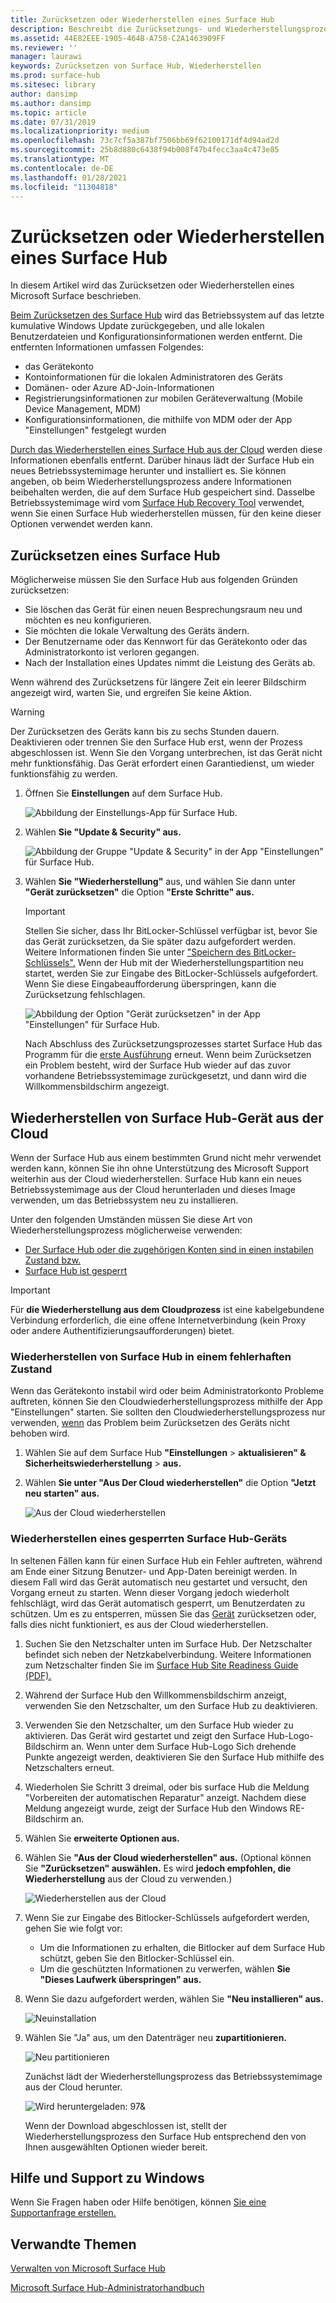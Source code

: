 ```yaml
---
title: Zurücksetzen oder Wiederherstellen eines Surface Hub
description: Beschreibt die Zurücksetzungs- und Wiederherstellungsprozesse für den Surface Hub und enthält Anweisungen.
ms.assetid: 44E82EEE-1905-464B-A758-C2A1463909FF
ms.reviewer: ''
manager: laurawi
keywords: Zurücksetzen von Surface Hub, Wiederherstellen
ms.prod: surface-hub
ms.sitesec: library
author: dansimp
ms.author: dansimp
ms.topic: article
ms.date: 07/31/2019
ms.localizationpriority: medium
ms.openlocfilehash: 73c7cf5a387bf7506bb69f62100171df4d94ad2d
ms.sourcegitcommit: 25b8d880c6438f94b008f47b4fecc3aa4c473e85
ms.translationtype: MT
ms.contentlocale: de-DE
ms.lasthandoff: 01/28/2021
ms.locfileid: "11304818"
---
```

# Zurücksetzen oder Wiederherstellen eines Surface Hub

In diesem Artikel wird das Zurücksetzen oder Wiederherstellen eines Microsoft Surface beschrieben.  

[Beim Zurücksetzen des Surface Hub](#reset-a-surface-hub) wird das Betriebssystem auf das letzte kumulative Windows Update zurückgegeben, und alle lokalen Benutzerdateien und Konfigurationsinformationen werden entfernt. Die entfernten Informationen umfassen Folgendes:

- das Gerätekonto
- Kontoinformationen für die lokalen Administratoren des Geräts
- Domänen- oder Azure AD-Join-Informationen
- Registrierungsinformationen zur mobilen Geräteverwaltung (Mobile Device Management, MDM)
- Konfigurationsinformationen, die mithilfe von MDM oder der App "Einstellungen" festgelegt wurden

[Durch das Wiederherstellen eines Surface Hub aus der Cloud](#recover-a-surface-hub-from-the-cloud) werden diese Informationen ebenfalls entfernt. Darüber hinaus lädt der Surface Hub ein neues Betriebssystemimage herunter und installiert es. Sie können angeben, ob beim Wiederherstellungsprozess andere Informationen beibehalten werden, die auf dem Surface Hub gespeichert sind. Dasselbe Betriebssystemimage wird vom [Surface Hub Recovery Tool](surface-hub-recovery-tool.md) verwendet, wenn Sie einen Surface Hub wiederherstellen müssen, für den keine dieser Optionen verwendet werden kann.

## Zurücksetzen eines Surface Hub

Möglicherweise müssen Sie den Surface Hub aus folgenden Gründen zurücksetzen:

- Sie löschen das Gerät für einen neuen Besprechungsraum neu und möchten es neu konfigurieren.
- Sie möchten die lokale Verwaltung des Geräts ändern.
- Der Benutzername oder das Kennwort für das Gerätekonto oder das Administratorkonto ist verloren gegangen.
- Nach der Installation eines Updates nimmt die Leistung des Geräts ab.

Wenn während des Zurücksetzens für längere Zeit ein leerer Bildschirm angezeigt wird, warten Sie, und ergreifen Sie keine Aktion.

> [!WARNING]
> Der Zurücksetzen des Geräts kann bis zu sechs Stunden dauern. Deaktivieren oder trennen Sie den Surface Hub erst, wenn der Prozess abgeschlossen ist. Wenn Sie den Vorgang unterbrechen, ist das Gerät nicht mehr funktionsfähig. Das Gerät erfordert einen Garantiedienst, um wieder funktionsfähig zu werden.

1. Öffnen Sie **Einstellungen** auf dem Surface Hub.

   ![Abbildung der Einstellungs-App für Surface Hub.](images/sh-settings.png)

2. Wählen **Sie "Update & Security" aus.**

   ![Abbildung der Gruppe "Update & Security" in der App "Einstellungen" für Surface Hub.](images/sh-settings-update-security.png)

3. Wählen **Sie "Wiederherstellung"** aus, und wählen Sie dann unter **"Gerät zurücksetzen"** die Option **"Erste Schritte" aus.**

   > [!IMPORTANT]
   > Stellen Sie sicher, dass Ihr BitLocker-Schlüssel verfügbar ist, bevor Sie das Gerät zurücksetzen, da Sie später dazu aufgefordert werden. Weitere Informationen finden Sie unter ["Speichern des BitLocker-Schlüssels".](save-bitlocker-key-surface-hub.md) Wenn der Hub mit der Wiederherstellungspartition neu startet, werden Sie zur Eingabe des BitLocker-Schlüssels aufgefordert. Wenn Sie diese Eingabeaufforderung überspringen, kann die Zurücksetzung fehlschlagen.
   
   ![Abbildung der Option "Gerät zurücksetzen" in der App "Einstellungen" für Surface Hub.](images/sh-settings-reset-device.png)

   Nach Abschluss des Zurücksetzungsprozesses startet Surface Hub das Programm für die [erste Ausführung](first-run-program-surface-hub.md) erneut. Wenn beim Zurücksetzen ein Problem besteht, wird der Surface Hub wieder auf das zuvor vorhandene Betriebssystemimage zurückgesetzt, und dann wird die Willkommensbildschirm angezeigt.

<span id="cloud-recovery" />

## Wiederherstellen von Surface Hub-Gerät aus der Cloud

Wenn der Surface Hub aus einem bestimmten Grund nicht mehr verwendet werden kann, können Sie ihn ohne Unterstützung des Microsoft Support weiterhin aus der Cloud wiederherstellen. Surface Hub kann ein neues Betriebssystemimage aus der Cloud herunterladen und dieses Image verwenden, um das Betriebssystem neu zu installieren.

Unter den folgenden Umständen müssen Sie diese Art von Wiederherstellungsprozess möglicherweise verwenden:

- [Der Surface Hub oder die zugehörigen Konten sind in einen instabilen Zustand bzw.](#recover-a-surface-hub-in-a-bad-state)
- [Surface Hub ist gesperrt](#recover-a-locked-surface-hub)

>[!IMPORTANT]
>Für **die Wiederherstellung aus dem Cloudprozess** ist eine kabelgebundene Verbindung erforderlich, die eine offene Internetverbindung (kein Proxy oder andere Authentifizierungsaufforderungen) bietet.

### Wiederherstellen von Surface Hub in einem fehlerhaften Zustand

Wenn das Gerätekonto instabil wird oder beim Administratorkonto Probleme auftreten, können Sie den Cloudwiederherstellungsprozess mithilfe der App "Einstellungen" starten. Sie sollten den Cloudwiederherstellungsprozess nur verwenden, [wenn](#reset-a-surface-hub) das Problem beim Zurücksetzen des Geräts nicht behoben wird.

1. Wählen Sie auf dem Surface Hub **"Einstellungen** &gt; **aktualisieren" & Sicherheitswiederherstellung** &gt; **aus.**

2. Wählen **Sie unter "Aus Der Cloud wiederherstellen"** die Option **"Jetzt neu starten" aus.**

   ![Aus der Cloud wiederherstellen](images/recover-from-the-cloud.png)

### Wiederherstellen eines gesperrten Surface Hub-Geräts

In seltenen Fällen kann für einen Surface Hub ein Fehler auftreten, während am Ende einer Sitzung Benutzer- und App-Daten bereinigt werden. In diesem Fall wird das Gerät automatisch neu gestartet und versucht, den Vorgang erneut zu starten. Wenn dieser Vorgang jedoch wiederholt fehlschlägt, wird das Gerät automatisch gesperrt, um Benutzerdaten zu schützen. Um es zu entsperren, müssen Sie das [Gerät](#reset-a-surface-hub) zurücksetzen oder, falls dies nicht funktioniert, es aus der Cloud wiederherstellen.

1. Suchen Sie den Netzschalter unten im Surface Hub. Der Netzschalter befindet sich neben der Netzkabelverbindung. Weitere Informationen zum Netzschalter finden Sie im [Surface Hub Site Readiness Guide (PDF).](surface-hub-site-readiness-guide.md)

2. Während der Surface Hub den Willkommensbildschirm anzeigt, verwenden Sie den Netzschalter, um den Surface Hub zu deaktivieren.

3. Verwenden Sie den Netzschalter, um den Surface Hub wieder zu aktivieren. Das Gerät wird gestartet und zeigt den Surface Hub-Logo-Bildschirm an. Wenn unter dem Surface Hub-Logo Sich drehende Punkte angezeigt werden, deaktivieren Sie den Surface Hub mithilfe des Netzschalters erneut.  

4. Wiederholen Sie Schritt 3 dreimal, oder bis surface Hub die Meldung "Vorbereiten der automatischen Reparatur" anzeigt. Nachdem diese Meldung angezeigt wurde, zeigt der Surface Hub den Windows RE-Bildschirm an.

5. Wählen Sie **erweiterte Optionen aus.**

6. Wählen Sie **"Aus der Cloud wiederherstellen" aus.** (Optional können Sie **"Zurücksetzen" auswählen.** Es wird **jedoch empfohlen, die Wiederherstellung** aus der Cloud zu verwenden.)

   ![Wiederherstellen aus der Cloud](images/recover-from-cloud.png)
7. Wenn Sie zur Eingabe des Bitlocker-Schlüssels aufgefordert werden, gehen Sie wie folgt vor:

   - Um die Informationen zu erhalten, die Bitlocker auf dem Surface Hub schützt, geben Sie den Bitlocker-Schlüssel ein.
   - Um die geschützten Informationen zu verwerfen, wählen **Sie "Dieses Laufwerk überspringen" aus.**  

8. Wenn Sie dazu aufgefordert werden, wählen Sie **"Neu installieren" aus.**

    ![Neuinstallation](images/reinstall.png)

9. Wählen Sie "Ja" aus, um den Datenträger neu **zupartitionieren.**

   ![Neu partitionieren](images/repartition.png)

   Zunächst lädt der Wiederherstellungsprozess das Betriebssystemimage aus der Cloud herunter.  

   ![Wird heruntergeladen: 97&](images/recover-progress.png)

   Wenn der Download abgeschlossen ist, stellt der Wiederherstellungsprozess den Surface Hub entsprechend den von Ihnen ausgewählten Optionen wieder bereit.
   

## Hilfe und Support zu Windows

Wenn Sie Fragen haben oder Hilfe benötigen, können [Sie eine Supportanfrage erstellen.](https://support.microsoft.com/supportforbusiness/productselection)


## Verwandte Themen

[Verwalten von Microsoft Surface Hub](manage-surface-hub.md)

[Microsoft Surface Hub-Administratorhandbuch](surface-hub-administrators-guide.md)
